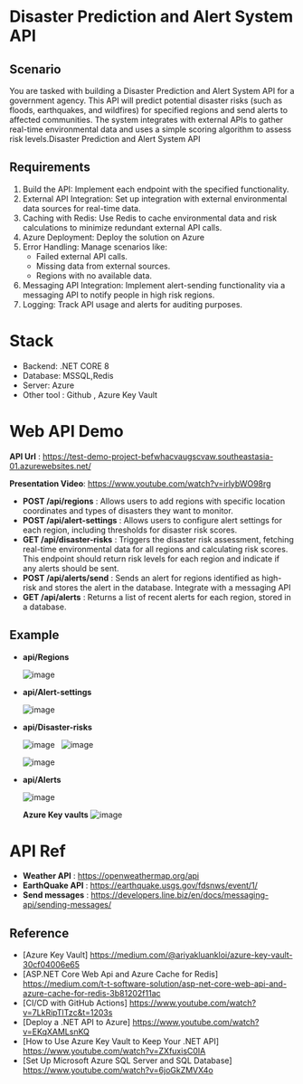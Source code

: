 # Disaster Prediction and Alert System API 


## Scenario
You are tasked with building a Disaster Prediction and Alert System API for a government agency. This API will predict 
potential disaster risks (such as floods, earthquakes, and wildfires) for specified regions and send alerts to affected 
communities. The system integrates with external APIs to gather real-time environmental data and uses a simple scoring 
algorithm to assess risk levels.Disaster Prediction and Alert System API 


## Requirements
1. Build the API: Implement each endpoint with the specified functionality.
2. External API Integration: Set up integration with external environmental data sources for real-time data.
3. Caching with Redis: Use Redis to cache environmental data and risk calculations to minimize redundant external 
API calls.
4. Azure Deployment: Deploy the solution on Azure
5. Error Handling: Manage scenarios like:
   - Failed external API calls.
   - Missing data from external sources.
   - Regions with no available data.  
6. Messaging API Integration: Implement alert-sending functionality via a messaging API to notify people in high risk regions.
7. Logging: Track API usage and alerts for auditing purposes.


# Stack
- Backend: .NET CORE 8
- Database: MSSQL,Redis
- Server: Azure
- Other tool : Github , Azure Key Vault


# Web API Demo
  **API Url** : https://test-demo-project-befwhacvaugscvaw.southeastasia-01.azurewebsites.net/
  
  **Presentation Video**: https://www.youtube.com/watch?v=irlybWO98rg
  - **POST /api/regions** : Allows users to add regions with specific location coordinates and types of disasters they want to monitor. 
  - **POST /api/alert-settings** : Allows users to configure alert settings for each region, including thresholds for disaster risk scores. 
  - **GET /api/disaster-risks** : Triggers the disaster risk assessment, fetching real-time environmental data for all regions and calculating risk scores. This endpoint should return risk levels for each region and indicate if any alerts should be sent. 
  - **POST /api/alerts/send** : Sends an alert for regions identified as high-risk and stores the alert in the database. Integrate with a messaging API 
  - **GET /api/alerts** : Returns a list of recent alerts for each region, stored in a database.
 
  ## Example
  - **api/Regions**
    
    ![image](https://github.com/user-attachments/assets/9e245e39-83a2-43c9-b1f8-cd408f354361)
    

  - **api/Alert-settings**
    
    ![image](https://github.com/user-attachments/assets/76878810-a1ba-43cd-89da-8e9e17aa5419)
    

  - **api/Disaster-risks**
    
    ![image](https://github.com/user-attachments/assets/85bc78af-96b5-46f0-b5d9-db34e7886867) &nbsp; ![image](https://github.com/user-attachments/assets/a05bc398-84f6-4e69-9d17-e8e148c2ea8c)
 
    ![image](https://github.com/user-attachments/assets/70adea8c-c86f-4ae5-8a82-cb7dfd0c7a55)



  - **api/Alerts**
    
    ![image](https://github.com/user-attachments/assets/fa0a8976-3c13-480d-b462-e749fc2d21bf)


    **Azure Key vaults**
   ![image](https://github.com/user-attachments/assets/f90ab515-a8ff-417b-b2b7-817a809525c0)





# API Ref
- **Weather API** : https://openweathermap.org/api
- **EarthQuake API** : https://earthquake.usgs.gov/fdsnws/event/1/
- **Send messages** : https://developers.line.biz/en/docs/messaging-api/sending-messages/


## Reference
- [Azure Key Vault] https://medium.com/@ariyakluankloi/azure-key-vault-30cf04006e65
- [ASP.NET Core Web Api and Azure Cache for Redis] https://medium.com/t-t-software-solution/asp-net-core-web-api-and-azure-cache-for-redis-3b81202f11ac
- [CI/CD with GitHub Actions] https://www.youtube.com/watch?v=7LkRipTlTzc&t=1203s
- [Deploy a .NET API to Azure] https://www.youtube.com/watch?v=EKqXAMLsnKQ
- [How to Use Azure Key Vault to Keep Your .NET API] https://www.youtube.com/watch?v=ZXfuxisC0IA
- [Set Up Microsoft Azure SQL Server and SQL Database] https://www.youtube.com/watch?v=6joGkZMVX4o
